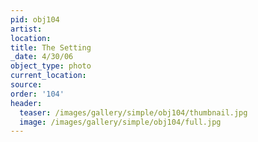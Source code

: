 ```yaml
---
pid: obj104
artist:
location:
title: The Setting
_date: 4/30/06
object_type: photo
current_location:
source:
order: '104'
header:
  teaser: /images/gallery/simple/obj104/thumbnail.jpg
  image: /images/gallery/simple/obj104/full.jpg
---
```

